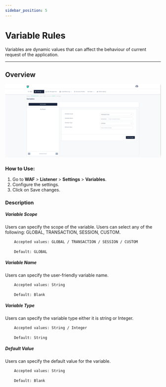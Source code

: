 ```yaml
---
sidebar_position: 5
---
```


# Variable Rules
Variables are dynamic values that can affect the behaviour of current request of the application.

---

## Overview

![Listener Operational Settings](/img/waf/v8/docs/variable.png)  
  
### How to Use:
1. Go to **WAF** > **Listener** > **Settings** > **Variables**.  
2. Configure the settings.
3. Click on Save changes.  


### Description  

##### **Variable Scope**
Users can specify the scope of the variable. Users can select any of the following: GLOBAL, TRANSACTION, SESSION, CUSTOM.

```
    Accepted values: GLOBAL / TRANSACTION / SESSION / CUSTOM

    Default: GLOBAL
```


##### **Variable Name**
Users can specify the user-friendly variable name.

```
    Accepted values: String

    Default: Blank 
```


##### **Variable Type**
Users can specify the variable type either it is string or Integer.

```
    Accepted values: String / Integer

    Default: String 
```


##### **Default Value**
Users can specify the default value for the variable.

```
    Accepted values: String

    Default: Blank
```


